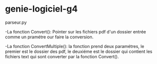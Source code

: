 # genie-logiciel-g4
parseur.py

-La fonction Convert(): Pointer sur les fichiers pdf d'un dossier entrée comme un pramétre our faire la conversion. 

-La fonction ConvertMultiple(): la fonction prend deux paramétres, le premier est le dossier des pdf, le deuxiéme est le dossier qui contient les fichiers text qui sont converter par la fonction Convert().
 
